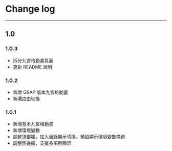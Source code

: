 # Change log
---
## 1.0
### 1.0.3
- 拆分九宮格動畫頁面
- 更新 README 說明

### 1.0.2
- 新增 GSAP 版本九宮格動畫
- 新增路由切換

### 1.0.1
- 新增基本九宮格動畫
- 新增環境變數
- 調整頂部欄，加入目錄顯示切換、預設顯示環境變數標題
- 調整側邊欄，支援多項目顯示
